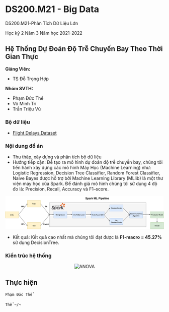 # DS200.M21 - Big Data


DS200.M21-Phân Tích Dữ Liệu Lớn

Học kỳ 2 Năm 3 Năm học 2021-2022 

## Hệ Thống Dự Đoán Độ Trễ Chuyến Bay Theo Thời Gian Thực

**Giảng Viên:** 
- TS Đỗ Trọng Hợp


**Nhóm SVTH:**
- Phạm Đức Thể
- Võ Minh Trí
- Trần Triệu Vũ


### Bộ dữ liệu

 - [Flight Delays Dataset](https://www.kaggle.com/datasets/phamtheds/predict-flight-delays)


### Nội dung đồ án

- Thu thâp, xây dựng và phân tích bộ dữ liệu
- Hướng tiếp cận: Để tạo ra mô hình dự đoán độ trễ chuyến bay, chúng tôi tiến hành xây dựng các mô hình Máy Học (Machine Learning) như: Logistic Regression, Decision Tree Classifier, Random Forest Classifier, Naive Bayes được hỗ trợ bởi Machine Learning Library (MLlib) là một thư viện máy học của Spark. Để đánh giá mô hình chúng tôi sử dụng 4 độ đo là: Precision, Recall, Accuracy và F1–score.

<center>
    <img src="https://github.com/PhamThe-KHDL/DS200.M21-Big-Data/blob/master/FINAL%20PROJECT/Images/Fig3.png" width="800" alt="ANOVA" />
</center>


- Kết quả: Kết quả cao nhất mà chúng tôi đạt được là **F1-macro = 45.27%** sử dụng DecisionTree.










### Kiến trúc hệ thống

<center>
    <img src="https://github.com/PhamThe-KHDL/DS200.M21-Big-Data/blob/master/FINAL%20PROJECT/Images/flow.png" width="800" alt="ANOVA" />
</center>




## Thực hiện

```
Phạm Đức Thể

Thể ~/~
```
